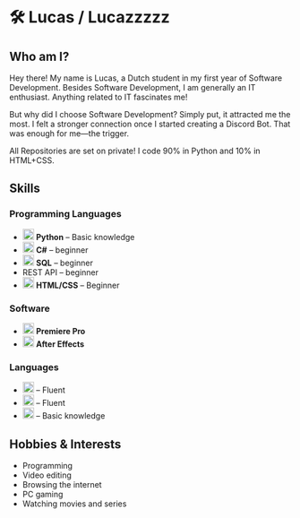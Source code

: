 # 🛠️ Lucas / Lucazzzzz

## Who am I?
Hey there! My name is Lucas, a Dutch student in my first year of Software Development. Besides Software Development, I am generally an IT enthusiast. Anything related to IT fascinates me!

But why did I choose Software Development? Simply put, it attracted me the most. I felt a stronger connection once I started creating a Discord Bot. That was enough for me—the trigger.

All Repositories are set on private! I code 90% in Python and 10% in HTML+CSS.

## Skills
### Programming Languages
- <img src="https://cdn.jsdelivr.net/npm/devicon@2.15.1/icons/python/python-original.svg" height="20"> **Python** – Basic knowledge
- <img src="https://cdn.jsdelivr.net/npm/devicon@2.15.1/icons/csharp/csharp-original.svg" height="20"> **C#** – beginner
- <img src="https://cdn.jsdelivr.net/npm/devicon@2.15.1/icons/mysql/mysql-original.svg" height="20"> **SQL** – beginner
- REST API – beginner
- <img src="https://cdn.jsdelivr.net/npm/devicon@2.15.1/icons/html5/html5-original.svg" height="20"> **HTML/CSS** – Beginner

### Software
- <img src="https://cdn.jsdelivr.net/npm/devicon@2.15.1/icons/premierepro/premierepro-original.svg" height="20"> **Premiere Pro**  
- <img src="https://cdn.jsdelivr.net/npm/devicon@2.15.1/icons/aftereffects/aftereffects-original.svg" height="20"> **After Effects**  

### Languages
- <img src="https://flagcdn.com/20x15/nl.png" width="20" height="20"> – Fluent  
- <img src="https://flagcdn.com/20x15/gb.png" width="20" height="20"> – Fluent  
- <img src="https://flagcdn.com/20x15/de.png" width="20" height="20"> – Basic knowledge  

## Hobbies & Interests
- Programming  
- Video editing  
- Browsing the internet  
- PC gaming  
- Watching movies and series  



